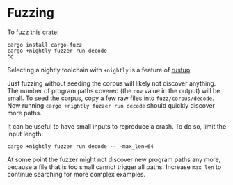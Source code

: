 # Fuzzing

To fuzz this crate:

    cargo install cargo-fuzz
    cargo +nightly fuzzer run decode
    ^C

Selecting a nightly toolchain with `+nightly` is a feature of
[rustup](https://rustup.rs/).

Just fuzzing without seeding the corpus will likely not discover anything. The
number of program paths covered (the `cov` value in the output) will be small.
To seed the corpus, copy a few raw files into `fuzz/corpus/decode`. Now running
`cargo +nightly fuzzer run decode` should quickly discover more paths.

It can be useful to have small inputs to reproduce a crash. To do so, limit the
input length:

    cargo +nightly fuzzer run decode -- -max_len=64

At some point the fuzzer might not discover new program paths any more, because
a file that is too small cannot trigger all paths. Increase `max_len` to
continue searching for more complex examples.
